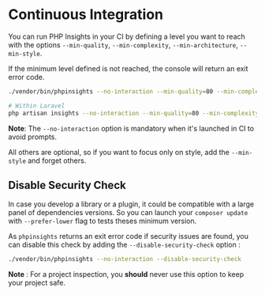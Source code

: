 # Continuous Integration

You can run PHP Insights in your CI by defining a level you want to reach with the options `--min-quality`, `--min-complexity`, `--min-architecture`, `--min-style`.

If the minimum level defined is not reached, the console will return an exit error code.

```bash
./vendor/bin/phpinsights --no-interaction --min-quality=80 --min-complexity=90 --min-architecture=75 --min-style=95

# Within Laravel
php artisan insights --no-interaction --min-quality=80 --min-complexity=90 --min-architecture=75 --min-style=95
```

**Note**: The `--no-interaction` option is mandatory when it's launched in CI to avoid prompts.

All others are optional, so if you want to focus only on style, add the `--min-style` and forget others.

## Disable Security Check

In case you develop a library or a plugin, it could be compatible with a large panel of dependencies versions.
So you can launch your `composer update` with `--prefer-lower` flag to tests theses minimum version.

As `phpinsights` returns an exit error code if security issues are found, you can disable this check by adding the `--disable-security-check` option :

```bash
./vendor/bin/phpinsights --no-interaction --disable-security-check
```

**Note** : For a project inspection, you **should** never use this option to keep your project safe.
